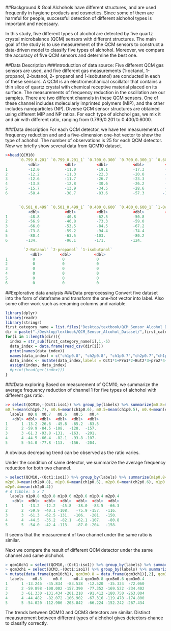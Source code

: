 ##Background & Goal
Alchohols have different structures, and are used frequently in hygiene products and 
cosmetics. Since some of them are harmful for people, successful detection of different 
alchohol types is important and necessary.  

In this study, five different types of alcohol are detected by five quartz crystal 
microbalance (QCM) sensors with different structures. 
The main goal of the study is to use measurement of the QCM sensors 
to construct a data-driven model to classify five types of alchohol. 
Moreover, we compare the accuracy of five QCM sensors and determine the best one. 


##Data Description
###Introduction of data source:
Five different QCM gas sensors are used, and five different gas measurements
(1-octanol, 1-propanol, 2-butanol, 2- propanol and 1-isobutanol) are conducted in each of
these sensors. A QCM is an electromechanical oscillator that contains a thin slice of 
quartz crystal with chemical receptive material placed on its surface.
The measurements of frequency reduction in the oscillation are our samples.
There are two different channels in these QCM sensors. One of these channel includes 
molecularly imprinted polymers (MIP), and the other includes nanoparticles (NP). 
Diverse QCM sensor structures are obtained using different MIP and NP ratios.
For each type of alchohol gas, we mix it and air with different ratio, 
ranging from 0.799/0.201 to 0.400/0.6000. 

###Data description
For each QCM detector, we have ten measurements of frequency reduction and 
and a five-dimension one-hot vector to show the type of achohol. The number of observations
is 25 for each QCM detector. Now we briefly show several data from QCM10 dataset.

```R
>>head(QCM10)
      `0.799_0.201` `0.799_0.201_1` `0.700_0.300` `0.700_0.300_1` `0.600_0.400` `0.600_0.400_1`
          <dbl>           <dbl>         <dbl>           <dbl>         <dbl>           <dbl>
1         -12.0           -11.0         -19.1           -17.3         -33.1           -28.4
2         -12.2           -11.3         -22.3           -20.0         -39.8           -33.6
3         -12.6           -11.7         -26.7           -23.3         -46.5           -38.7
4         -13.8           -12.8         -30.6           -26.2         -52.3           -43.0
5         -15.7           -13.9         -34.5           -28.6         -57.4           -46.3
6         -58.4           -38.7         -83.6           -57.3        -110.            -76.8

 
      `0.501_0.499` `0.501_0.499_1` `0.400_0.600` `0.400_0.600_1` `1-Octanol` `1-Propanol`
          <dbl>           <dbl>         <dbl>           <dbl>         <dbl>        <dbl>
1         -48.8           -40.8         -62.5           -50.8           1            0
2         -56.9           -46.8         -73.3           -59.0           1            0
3         -66.0           -53.5         -84.5           -67.2           1            0
4         -73.8           -59.2         -94.4           -74.4           1            0
5         -80.4           -63.5        -103.            -80.2           1            0
6        -134.            -96.1        -171.           -124.            0            1

        `2-Butanol` `2-propanol` `1-isobutanol`
           <dbl>        <dbl>          <dbl>
1           0            0              0
2           0            0              0
3           0            0              0
4           0            0              0
5           0            0              0
6           0            0              0
```


##Explorative data analysis
###Data preprocessing
Convert five dataset into the form of dataframe and transform the one-hot vector into label.
Also some other work such as renaming columns and variable.

```R
library(dplyr)
library(readr)
library(stringr)
first_category_name = list.files("Desktop/textbook/QCM_Sensor_Alcohol_Dataset") 
dir = paste("./Desktop/textbook/QCM_Sensor_Alcohol_Dataset/",first_category_name,sep="")
for(i in 1:length(dir)){
  index = str_sub(first_category_name[i],1,-5)
  data_index = data.frame(read_csv(dir[i]))
  print(names(data_index))
  names(data_index) = c("ch1p0.8", "ch2p0.8", "ch1p0.7","ch2p0.7","ch1p0.6","ch2p0.6","ch1p0.5","ch2p0.5","ch1p0.4","ch2p0.4","Oct1","Pro1","But2","pro2","iso1")
  data_index <- mutate(data_index,labels = Oct1*1+Pro1*2+But2*3+pro2*4+iso1*5)
  assign(index, data_index)
  #print(head(get(index)))
}
```

###Data exploring
Based on measurement of QCM10, we summarize the average frequency reduction of channel 1
for five types of alchohol with different gas ratio.
```R
>> select(QCM10,-(Oct1:iso1)) %>% group_by(labels) %>% summarize(m0.8=mean(ch1p0.8),
m0.7=mean(ch1p0.7), m0.6=mean(ch1p0.6), m0.5=mean(ch1p0.5), m0.4=mean(ch1p0.4))
  labels  m0.8  m0.7   m0.6   m0.5   m0.4
   <dbl> <dbl> <dbl>  <dbl>  <dbl>  <dbl>
1      1 -13.2 -26.6  -45.8  -65.2  -83.5
2      2 -59.9 -84.5 -108.  -128.  -157. 
3      3 -61.3 -93.8 -131.  -163.  -201. 
4      4 -44.5 -66.4  -82.1  -93.8 -107. 
5      5 -54.0 -77.8 -113.  -156.  -204. 
```
A obvious decreasing trend can be observed as the ratio varies. 

Under the condition of same detector, we summarize the average frequency reduction for both
two channel. 
```R
> select(QCM10,-(Oct1:iso1)) %>% group_by(labels) %>% summarize(m1p0.8=mean(ch1p0.8), 
m2p0.8=mean(ch2p0.8), m1p0.6=mean(ch1p0.6), m2p0.6=mean(ch2p0.6), m1p0.4=mean(ch1p0.4), 
m2p0.4=mean(ch2p0.4))
# A tibble: 5 x 7
  labels m1p0.8 m2p0.8 m1p0.6 m2p0.6 m1p0.4 m2p0.4
   <dbl>  <dbl>  <dbl>  <dbl>  <dbl>  <dbl>  <dbl>
1      1  -13.2  -12.2  -45.8  -38.0  -83.5  -66.3
2      2  -59.9  -40.1 -108.   -75.9 -157.  -116. 
3      3  -61.3  -62.5 -131.  -106.  -201.  -150. 
4      4  -44.5  -35.2  -82.1  -62.1 -107.   -80.8
5      5  -54.0  -42.4 -113.   -87.0 -204.  -158. 
```
It seems that the measurement of two channel under the same ratio is similar. 

Next we compare the result of different QCM detector under the same channel and same alchohol.
```R
> qcm10ch1 = select(QCM10,-(Oct1:iso1)) %>% group_by(labels) %>% summarize(m0.8=mean(ch1p0.8), m0.6=mean(ch1p0.6), m0.4=mean(ch1p0.4))
> qcm3ch1 = select(QCM3,-(Oct1:iso1)) %>% group_by(labels) %>% summarize(m0.8=mean(ch1p0.8), m0.6=mean(ch1p0.6), m0.4=mean(ch1p0.4))
> mutate(data.frame(qcm10ch1), qcm3m0.8 = data.frame(qcm3ch1)[,2], qcm3m0.6 = data.frame(qcm3ch1)[,3], qcm3m0.4 = data.frame(qcm3ch1)[,4])
  labels    m0.8     m0.6     m0.4 qcm3m0.8 qcm3m0.6 qcm3m0.4
1      1 -13.246  -45.834  -83.538  -12.520  -35.324  -72.060
2      2 -59.898 -108.002 -157.390  -77.352 -169.522 -234.402
3      3 -61.330 -131.434 -201.210  -91.412 -180.750 -263.004
4      4 -44.482  -82.072 -106.902  -67.316 -119.478 -174.800
5      5 -54.020 -112.906 -203.842  -66.224 -152.242 -267.434
```
The trends between QCM10 and QCM3 detectors are similar. Distinct meausurement between 
different types of alchohol gives detectors chance to classify correctly.

